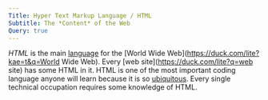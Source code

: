 ```yaml
---
Title: Hyper Text Markup Language / HTML
Subtitle: The *Content* of the Web
Query: true
---
```


*HTML* is the main [language](/lang/) for the [World Wide Web](https://duck.com/lite?kae=t&q=World Wide Web). Every [web site](https://duck.com/lite?q=web site) has some HTML in it. HTML is one of the most important coding language anyone will learn because it is so [ubiquitous](/what/ubiquitous/). Every single technical occupation requires some knowledge of HTML.
